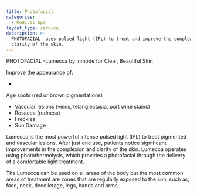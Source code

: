 ```yaml
---
title: Photofacial
categories:
  - Medical Spa
layout_type: service
description: >-
  PHOTOFACIAL  uses pulsed light (IPL) to treat and improve the complexion and
  clarity of the skin.
---
```

PHOTOFACIAL
 -Lumecca by Inmode for Clear, Beautiful Skin

Improve the appearance of:

* 

Age spots (red or brown pigmentations)

* Vascular lesions (veins, telangiectasia, port wine stains)
* Rosacea (redness)
* Freckles
* Sun Damage

Lumecca is the most powerful intense pulsed light (IPL) to treat pigmented and vascular lesions. After just one use, patients notice significant improvements in the complexion and clarity of the skin. Lumecca operates using photothermolysis, which provides a photofacial through the delivery of a comfortable light treatment. 

The Lumecca can be used on all areas of the body but the most common areas of treatment are zones that are regularly exposed to the sun, such as, face, neck, decolletage, legs, hands and arms.

